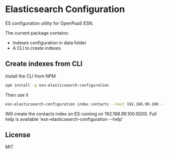# Elasticsearch Configuration

ES configuration utility for OpenPaaS ESN.

The current package contains:

- Indexes configuration in data folder
- A CLI to create indexes

## Create indexes from CLI

Install the CLI from NPM

``` bash
npm install -g esn-elasticsearch-configuration
```

Then use it

```bash
esn-elasticsearch-configuration index contacts --host 192.168.99.100 --port 9200
```

Will create the contacts index on ES running on 192.168.99.100:9200.
Full help is available 'esn-elasticsearch-configuration --help'

## License

MIT
